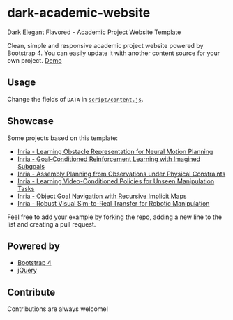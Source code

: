 # dark-academic-website

Dark Elegant Flavored - Academic Project Website Template

Clean, simple and responsive academic project website powered by Bootstrap 4. You can easily update it with another content source for your own project. [Demo](http://pascal.inrialpes.fr/data2/dark-academic-website/index.html)

## Usage

Change the fields of `DATA` in [`script/content.js`](./script/content.js).

## Showcase

Some projects based on this template:

- [Inria - Learning Obstacle Representation for Neural Motion Planning](https://www.di.ens.fr/willow/research/nmp_repr/)
- [Inria - Goal-Conditioned Reinforcement Learning with Imagined Subgoals](https://www.di.ens.fr/willow/research/ris/)
- [Inria - Assembly Planning from Observations under Physical Constraints](https://www.di.ens.fr/willow/research/assembly-planning/)
- [Inria - Learning Video-Conditioned Policies for Unseen Manipulation Tasks](https://www.di.ens.fr/willow/research/vip/)
- [Inria - Object Goal Navigation with Recursive Implicit Maps](https://www.di.ens.fr/willow/research/onav_rim/)
- [Inria - Robust Visual Sim-to-Real Transfer for Robotic Manipulation](https://www.di.ens.fr/willow/research/robust_s2r/)


Feel free to add your example by forking the repo, adding a new line to the list and creating a pull request.

## Powered by

- [Bootstrap 4](https://getbootstrap.com/)
- [jQuery](https://jquery.com/)

## Contribute

Contributions are always welcome!

